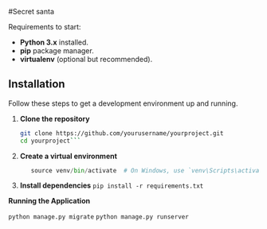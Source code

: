 #Secret santa

Requirements to start:

- **Python 3.x** installed.
- **pip** package manager.
- **virtualenv** (optional but recommended).

## Installation

Follow these steps to get a development environment up and running.

1. **Clone the repository**

   ```bash
   git clone https://github.com/yourusername/yourproject.git
   cd yourproject```

2. **Create a virtual environment**
    ```python -m venv venv
       source venv/bin/activate  # On Windows, use `venv\Scripts\activate (i guess)

4. **Install dependencies**
    ```pip install -r requirements.txt```


**Running the Application**

```python manage.py migrate```
```python manage.py runserver```
